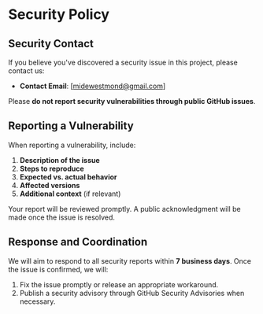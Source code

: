 # Security Policy

## Security Contact
If you believe you've discovered a security issue in this project, please contact us:

- **Contact Email**: [midewestmond@gmail.com]    

Please **do not report security vulnerabilities through public GitHub issues**.

## Reporting a Vulnerability
When reporting a vulnerability, include:

1. **Description of the issue**  
2. **Steps to reproduce**  
3. **Expected vs. actual behavior**  
4. **Affected versions**  
5. **Additional context** (if relevant)

Your report will be reviewed promptly. A public acknowledgment will be made once the issue is resolved.

## Response and Coordination
We will aim to respond to all security reports within **7 business days**. Once the issue is confirmed, we will:

1. Fix the issue promptly or release an appropriate workaround.  
2. Publish a security advisory through GitHub Security Advisories when necessary.  
